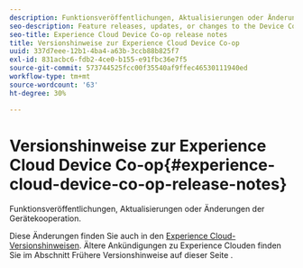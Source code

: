 ```yaml
---
description: Funktionsveröffentlichungen, Aktualisierungen oder Änderungen der Gerätekooperation.
seo-description: Feature releases, updates, or changes to the Device Co-op.
seo-title: Experience Cloud Device Co-op release notes
title: Versionshinweise zur Experience Cloud Device Co-op
uuid: 337d7eee-12b1-4ba4-a63b-3ccb88b825f7
exl-id: 831acbc6-fdb2-4ce0-b155-e91fbc36e7f5
source-git-commit: 573744525fcc00f35540af9ffec46530111940ed
workflow-type: tm+mt
source-wordcount: '63'
ht-degree: 30%

---
```


# Versionshinweise zur Experience Cloud Device Co-op{#experience-cloud-device-co-op-release-notes}

Funktionsveröffentlichungen, Aktualisierungen oder Änderungen der Gerätekooperation.

Diese Änderungen finden Sie auch in den [Experience Cloud-Versionshinweisen](https://docs.adobe.com/content/help/de-DE/release-notes/experience-cloud/current.html). Ältere Ankündigungen zu Experience Clouden finden Sie im Abschnitt Frühere Versionshinweise auf dieser Seite .
